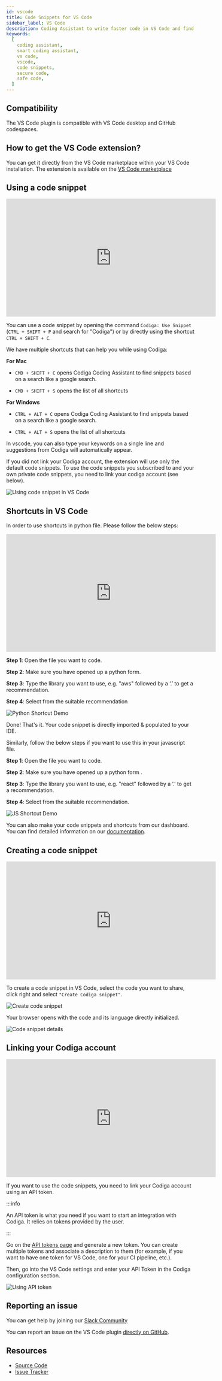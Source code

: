 ```yaml
---
id: vscode
title: Code Snippets for VS Code
sidebar_label: VS Code
description: Coding Assistant to write faster code in VS Code and find safe and secure code within seconds. Work for 15+ languages.
keywords:
  [
    coding assistant,
    smart coding assistant,
    vs code,
    vscode,
    code snippets,
    secure code,
    safe code,
  ]
---
```


## Compatibility

The VS Code plugin is compatible with VS Code desktop and GitHub codespaces.

## How to get the VS Code extension?

You can get it directly from the VS Code marketplace within your VS Code installation.
The extension is available on the [VS Code marketplace](https://marketplace.visualstudio.com/items?itemName=codiga.vscode-plugin)

## Using a code snippet

<iframe width="560" height="315" src="https://www.youtube.com/embed/wrMy6hQWCrs?start=193" title="YouTube video player" frameborder="0" allow="accelerometer; autoplay; clipboard-write; encrypted-media; gyroscope; picture-in-picture" allowfullscreen></iframe>

You can use a code snippet by opening the command `Codiga: Use Snippet` (`CTRL + SHIFT + P` and search for "Codiga") or by
directly using the shortcut `CTRL + SHIFT + C`.

We have multiple shortcuts that can help you while using Codiga:

**For Mac**

- `CMD + SHIFT + C` opens Codiga Coding Assistant to find snippets based on a search like a google search.

- `CMD + SHIFT + S` opens the list of all shortcuts

**For Windows**

- `CTRL + ALT + C` opens Codiga Coding Assistant to find snippets based on a search like a google search.

- `CTRL + ALT + S` opens the list of all shortcuts

In vscode, you can also type your keywords on a single line and suggestions from Codiga will automatically appear.

If you did not link your Codiga account, the extension will use only the default code snippets. To use the code snippets you
subscribed to and your own private code snippets, you need to link your codiga account (see below).

![Using code snippet in VS Code](/img/coding-assistant/vscode-use-recipe.gif)

## Shortcuts in VS Code

In order to use shortcuts in python file. Please follow the below steps:

<iframe width="560" height="315" src="https://www.youtube.com/embed/wrMy6hQWCrs?start=245" title="YouTube video player" frameborder="0" allow="accelerometer; autoplay; clipboard-write; encrypted-media; gyroscope; picture-in-picture" allowfullscreen></iframe>

**Step 1**: Open the file you want to code.

**Step 2**: Make sure you have opened up a python form.

**Step 3**: Type the library you want to use, e.g. "aws" followed by a ‘.’ to get a recommendation.

**Step 4**: Select from the suitable recommendation

![Python Shortcut Demo](/img/shortcuts-vs-code/pydemo.gif)

Done! That's it. Your code snippet is directly imported & populated to your IDE.

Similarly, follow the below steps if you want to use this in your javascript file.

**Step 1**: Open the file you want to code.

**Step 2**: Make sure you have opened up a python form .

**Step 3**: Type the library you want to use, e.g. "react" followed by a ‘.’ to get a recommendation.

**Step 4**: Select from the suitable recommendation.

![JS Shortcut Demo](/img/shortcuts-vs-code/jsdemo.gif)

You can also make your code snippets and shortcuts from our dashboard. You can find detailed information on our [documentation](https://doc.codiga.io).

## Creating a code snippet

<iframe width="560" height="315" src="https://www.youtube.com/embed/wrMy6hQWCrs?start=307" title="YouTube video player" frameborder="0" allow="accelerometer; autoplay; clipboard-write; encrypted-media; gyroscope; picture-in-picture" allowfullscreen></iframe>

To create a code snippet in VS Code, select the code you want to share, click right and select `"Create Codiga snippet"`.

![Create code snippet](/img/coding-assistant/vscode-create-snippet-01.png)

Your browser opens with the code and its language directly initialized.

![Code snippet details](/img/coding-assistant/vscode-create-snippet-02.png)

## Linking your Codiga account

<iframe width="560" height="315" src="https://www.youtube.com/embed/wrMy6hQWCrs?start=110" title="YouTube video player" frameborder="0" allow="accelerometer; autoplay; clipboard-write; encrypted-media; gyroscope; picture-in-picture" allowfullscreen></iframe>

If you want to use the code snippets, you need to link your Codiga account using an API token.

:::info

An API token is what you need if you want to start an integration with Codiga. It relies on tokens
provided by the user.

:::

Go on the [API tokens page](https://app.codiga.io/api-tokens) and generate a new token. You can create multiple tokens
and associate a description to them (for example, if you want to have one token for VS Code, one for your CI pipeline, etc.).

Then, go into the VS Code settings and enter your API Token in the Codiga configuration section.

![Using API token](/img/coding-assistant/vscode-configuration.png)

## Reporting an issue

You can get help by joining our [Slack Community](https://join.slack.com/t/codigahq/shared_invite/zt-9hvmfwie-9BUVFwZDwvpIGlkHv2mzYQ)

You can report an issue on the VS Code plugin [directly on GitHub](https://github.com/codiga/vscode-plugin/issues).

## Resources

- [Source Code](https://github.com/codiga/vscode-plugin)
- [Issue Tracker](https://github.com/codiga/vscode-plugin/issues)
